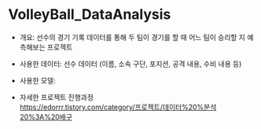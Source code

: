 # VolleyBall_DataAnalysis

- 개요: 선수의 경기 기록 데이터를 통해 두 팀이 경기를 할 때 어느 팀이 승리할 지 예측해보는 프로젝트
- 사용한 데이터: 선수 데이터 (이름, 소속 구단, 포지션, 공격 내용, 수비 내용 등)
- 사용한 모델: 


- 자세한 프로젝트 진행과정 <br>
https://edorrr.tistory.com/category/프로젝트/데이터%20%분석20%3A%20배구
